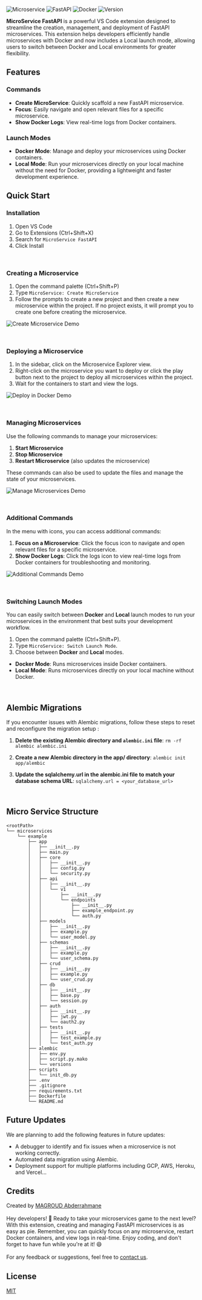 ![Microservice](https://img.shields.io/badge/Microservice-red)
![FastAPI](https://img.shields.io/badge/FastAPI-green)
![Docker](https://img.shields.io/badge/Docker-blue)
![Version](https://img.shields.io/badge/version-2.7.5---)

**MicroService FastAPI** is a powerful VS Code extension designed to streamline the creation, management, and deployment of FastAPI microservices. This extension helps developers efficiently handle microservices with Docker and now includes a Local launch mode, allowing users to switch between Docker and Local environments for greater flexibility.

## Features

### Commands

- **Create MicroService**: Quickly scaffold a new FastAPI microservice.
- **Focus**: Easily navigate and open relevant files for a specific microservice.
- **Show Docker Logs**: View real-time logs from Docker containers.


### Launch Modes

- **Docker Mode**: Manage and deploy your microservices using Docker containers.
- **Local Mode**: Run your microservices directly on your local machine without the need for Docker, providing a lightweight and faster development experience.

## Quick Start

### Installation

1. Open VS Code
2. Go to Extensions (Ctrl+Shift+X)
3. Search for `MicroService FastAPI`
4. Click Install

<br>

### Creating a Microservice

1. Open the command palette (Ctrl+Shift+P)
2. Type `MicroService: Create MicroService`
3. Follow the prompts to create a new project and then create a new microservice within the project. If no project exists, it will prompt you to create one before creating the microservice.

![Create Microservice Demo](https://raw.githubusercontent.com/Abder-Rahmane/image-microservice/main/assets/create.gif)

<br>

### Deploying a Microservice

1. In the sidebar, click on the Microservice Explorer view.
2. Right-click on the microservice you want to deploy or click the play button next to the project to deploy all microservices within the project.
3. Wait for the containers to start and view the logs.


![Deploy in Docker Demo](https://raw.githubusercontent.com/Abder-Rahmane/image-microservice/main/assets/deploy.gif)

<br>

### Managing Microservices

Use the following commands to manage your microservices:

1. **Start Microservice**
2. **Stop Microservice**
3. **Restart Microservice** (also updates the microservice)

These commands can also be used to update the files and manage the state of your microservices.

![Manage Microservices Demo](https://raw.githubusercontent.com/Abder-Rahmane/image-microservice/main/assets/command.gif)

<br>

### Additional Commands

In the menu with icons, you can access additional commands:

1. **Focus on a Microservice**: Click the focus icon to navigate and open relevant files for a specific microservice.
2. **Show Docker Logs**: Click the logs icon to view real-time logs from Docker containers for troubleshooting and monitoring.

![Additional Commands Demo](https://raw.githubusercontent.com/Abder-Rahmane/image-microservice/main/assets/otherCommand.gif)

<br>

### Switching Launch Modes

You can easily switch between **Docker** and **Local** launch modes to run your microservices in the environment that best suits your development workflow.

1. Open the command palette (Ctrl+Shift+P).
2. Type `MicroService: Switch Launch Mode`.
3. Choose between **Docker** and **Local** modes.

- **Docker Mode**: Runs microservices inside Docker containers.
- **Local Mode**: Runs microservices directly on your local machine without Docker.

<br>

## Alembic Migrations

If you encounter issues with Alembic migrations, follow these steps to reset and reconfigure the migration setup :

1. **Delete the existing Alembic directory and `alembic.ini` file**:
```rm -rf alembic alembic.ini```

2. **Create a new Alembic directory in the app/ directory**:
```alembic init app/alembic```

3. **Update the sqlalchemy.url in the alembic.ini file to match your database schema URL**:
```sqlalchemy.url = <your_database_url>```

<br>

## Micro Service  Structure

```
<rootPath>
└── microservices
    └── example
        ├── app
        │   ├── __init__.py
        │   ├── main.py
        │   ├── core
        │   │   ├── __init__.py
        │   │   ├── config.py
        │   │   └── security.py
        │   ├── api
        │   │   ├── __init__.py
        │   │   └── v1
        │   │       ├── __init__.py
        │   │       └── endpoints
        │   │           ├── __init__.py
        │   │           ├── example_endpoint.py
        │   │           └── auth.py
        │   ├── models
        │   │   ├── __init__.py
        │   │   ├── example.py
        │   │   └── user_model.py
        │   ├── schemas
        │   │   ├── __init__.py
        │   │   ├── example.py
        │   │   └── user_schema.py
        │   ├── crud
        │   │   ├── __init__.py
        │   │   ├── example.py
        │   │   └── user_crud.py
        │   ├── db
        │   │   ├── __init__.py
        │   │   ├── base.py
        │   │   └── session.py
        │   ├── auth
        │   │   ├── __init__.py
        │   │   ├── jwt.py
        │   │   └── oauth2.py
        │   ├── tests
        │   │   ├── __init__.py
        │   │   ├── test_example.py
        │   │   └── test_auth.py
        ├── alembic
        │   ├── env.py
        │   ├── script.py.mako
        │   └── versions
        ├── scripts
        │   └── init_db.py
        ├── .env
        ├── .gitignore
        ├── requirements.txt
        ├── Dockerfile
        └── README.md
```

## Future Updates

We are planning to add the following features in future updates:

- A debugger to identify and fix issues when a microservice is not working correctly.
- Automated data migration using Alembic.
- Deployment support for multiple platforms including GCP, AWS, Heroku, and Vercel...

## Credits

Created by [MAGROUD Abderrahmane](https://www.linkedin.com/in/abder-rahmane-magroud/)
<br><br>
Hey developers! 🚀 Ready to take your microservices game to the next level? With this extension, creating and managing FastAPI microservices is as easy as pie. Remember, you can quickly focus on any microservice, restart Docker containers, and view logs in real-time. Enjoy coding, and don't forget to have fun while you're at it! 😄
<br><br>
For any feedback or suggestions, feel free to [contact us](mailto:reprend_05_cursif@icloud.com).


## License

[MIT](LICENSE)
